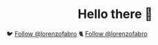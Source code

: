 <h1 align="center">Hello there 👋</h1>

🐦 <a href="https://twitter.com/lorenzofabro?ref_src=twsrc%5Etfw" class="twitter-follow-button" data-show-count="false">Follow @lorenzofabro</a><script async src="https://platform.twitter.com/widgets.js" charset="utf-8"></script>
🐈 <a class="github-button" href="https://github.com/lorenzofabro" data-color-scheme="no-preference: dark; light: dark; dark: dark;" aria-label="Follow @lorenzofabro on GitHub">Follow @lorenzofabro</a>

<!--
**lorenzofabro/lorenzofabro** is a ✨ _special_ ✨ repository because its `README.md` (this file) appears on your GitHub profile.

Here are some ideas to get you started:

- 🔭 I’m currently working on ...
- 🌱 I’m currently learning ...
- 👯 I’m looking to collaborate on ...
- 🤔 I’m looking for help with ...
- 💬 Ask me about ...
- 📫 How to reach me: ...
- 😄 Pronouns: ...
- ⚡ Fun fact: ...
-->
